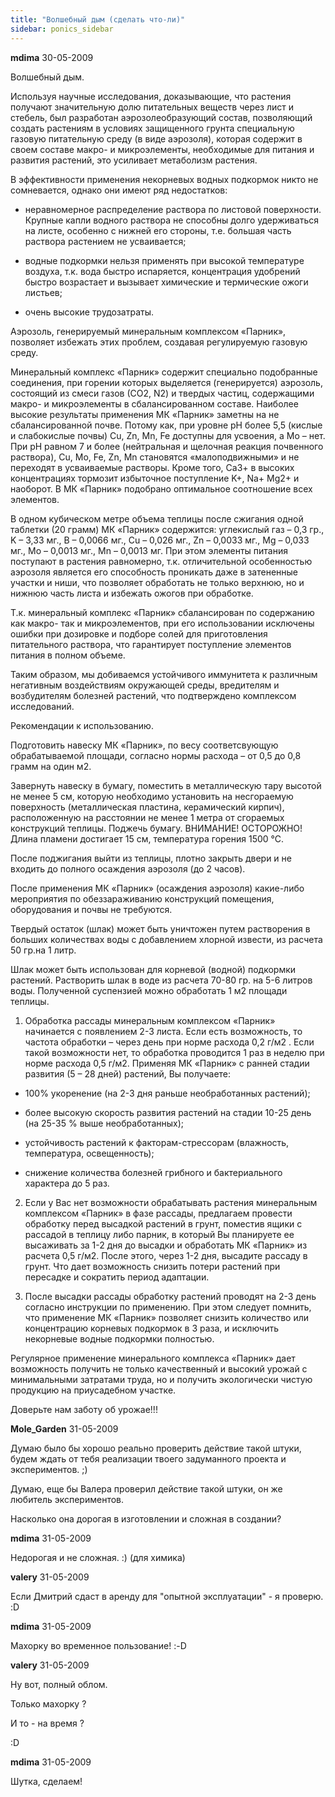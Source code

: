 ```yaml
---
title: "Волшебный дым (сделать что-ли)"
sidebar: ponics_sidebar
---
```


**mdima** 30-05-2009

Волшебный дым.

Используя научные исследования, доказывающие, что растения получают значительную долю питательных веществ через лист и стебель, был разработан аэрозолеобразующий состав, позволяющий создать растениям в условиях защищенного грунта специальную газовую питательную среду (в виде аэрозоля), которая содержит в своем составе макро- и микроэлементы, необходимые для питания и развития растений, это усиливает метаболизм растения.

В эффективности применения некорневых водных подкормок никто не сомневается, однако они имеют ряд недостатков:

- неравномерное распределение раствора по листовой поверхности. Крупные капли водного раствора не способны долго удерживаться на листе, особенно с нижней его стороны, т.е. большая часть раствора растением не усваивается;

- водные подкормки нельзя применять при высокой температуре воздуха, т.к. вода быстро испаряется, концентрация удобрений быстро возрастает и вызывает химические и термические ожоги листьев;

- очень высокие трудозатраты. 

Аэрозоль, генерируемый минеральным комплексом «Парник», позволяет избежать этих проблем, создавая регулируемую газовую среду.

Минеральный комплекс «Парник» содержит специально подобранные соединения, при горении которых выделяется (генерируется) аэрозоль, состоящий из смеси газов (СО2, N2) и твердых частиц, содержащими макро- и микроэлементы в сбалансированном составе. Наиболее высокие результаты применения МК «Парник» заметны на не сбалансированной почве. Потому как, при уровне рН более 5,5 (кислые и слабокислые почвы) Cu, Zn, Mn, Fe доступны для усвоения, а Mo – нет. При рН равном 7 и более (нейтральная и щелочная реакция почвенного раствора), Cu, Mo, Fe, Zn, Mn становятся «малоподвижными» и не переходят в усваиваемые растворы. Кроме того, Са3+ в высоких концентрациях тормозит избыточное поступление K+, Na+ Mg2+ и наоборот. В МК «Парник» подобрано оптимальное соотношение всех элементов.

В одном кубическом метре объема теплицы после сжигания одной таблетки (20 грамм) МК «Парник» содержится: углекислый газ – 0,3 гр., K – 3,33 мг., B – 0,0066 мг., Cu – 0,026 мг., Zn – 0,0033 мг., Mg – 0,033 мг., Mo – 0,0013 мг., Mn – 0,0013 мг. При этом элементы питания поступают в растения равномерно, т.к. отличительной особенностью аэрозоля является его способность проникать даже в затененные участки и ниши, что позволяет обработать не только верхнюю, но и нижнюю часть листа и избежать ожогов при обработке.

Т.к. минеральный комплекс «Парник» сбалансирован по содержанию как макро- так и микроэлементов, при его использовании исключены ошибки при дозировке и подборе солей для приготовления питательного раствора, что гарантирует поступление элементов питания в полном объеме.

Таким образом, мы добиваемся устойчивого иммунитета к различным негативным воздействиям окружающей среды, вредителям и возбудителям болезней растений, что подтверждено комплексом исследований. 

Рекомендации к использованию. 

Подготовить навеску МК «Парник», по весу соответсвующую обрабатываемой площади, согласно нормы расхода – от 0,5 до 0,8 грамм на один м2.

Завернуть навеску в бумагу, поместить в металлическую тару высотой не менее 5 см, которую необходимо установить на несгораемую поверхность (металлическая пластина, керамический кирпич), расположенную на расстоянии не менее 1 метра от сгораемых конструкций теплицы. Поджечь бумагу. ВНИМАНИЕ! ОСТОРОЖНО! Длина пламени достигает 15 см, температура горения 1500 °С.

После поджигания выйти из теплицы, плотно закрыть двери и не входить до полного осаждения аэрозоля (до 2 часов).

После применения МК «Парник» (осаждения аэрозоля) какие-либо мероприятия по обеззараживанию конструкций помещения, оборудования и почвы не требуются.

Твердый остаток (шлак) может быть уничтожен путем растворения в больших количествах воды с добавлением хлорной извести, из расчета 50 гр.на 1 литр.

Шлак может быть использован для корневой (водной) подкормки растений. Растворить шлак в воде из расчета 70-80 гр. на 5-6 литров воды. Полученной суспензией можно обработать 1 м2 площади теплицы. 

1. Обработка рассады минеральным комплексом «Парник» начинается с появлением 2-3 листа. Если есть возможность, то частота обработки – через день при норме расхода 0,2 г/м2 . Если такой возможности нет, то обработка проводится 1 раз в неделю при норме расхода 0,5 г/м2. Применяя МК «Парник» с ранней стадии развития (5 – 28 дней) растений, Вы получаете:

- 100% укоренение (на 2-3 дня раньше необработанных растений);

- более высокую скорость развития растений на стадии 10-25 день (на 25-35 % выше необработанных);

- устойчивость растений к факторам-стрессорам (влажность, температура, освещенность);

- снижение количества болезней грибного и бактериального характера до 5 раз.

2. Если у Вас нет возможности обрабатывать растения минеральным комплексом «Парник» в фазе рассады, предлагаем провести обработку перед высадкой растений в грунт, поместив ящики с рассадой в теплицу либо парник, в который Вы планируете ее высаживать за 1-2 дня до высадки и обработать МК «Парник» из расчета 0,5 г/м2. После этого, через 1-2 дня, высадите рассаду в грунт. Что дает возможность снизить потери растений при пересадке и сократить период адаптации.

3. После высадки рассады обработку растений проводят на 2-3 день согласно инструкции по применению. При этом следует помнить, что применение МК «Парник» позволяет снизить количество или концентрацию корневых подкормок в 3 раза, и исключить некорневые водные подкормки полностью. 

Регулярное применение минерального комплекса «Парник» дает возможность получить не только качественный и высокий урожай с минимальными затратами труда, но и получить экологически чистую продукцию на приусадебном участке. 

Доверьте нам заботу об урожае!!!


**Mole_Garden** 31-05-2009

Думаю было бы хорошо реально проверить действие такой штуки, будем ждать от тебя реализации твоего задуманного проекта и экспериментов. ;) 

Думаю, еще бы Валера проверил действие такой штуки, он же любитель экспериментов. 

Насколько она дорогая в изготовлении и сложная в создании?


**mdima** 31-05-2009

&#1053;&#1077;&#1076;&#1086;&#1088;&#1086;&#1075;&#1072;&#1103; &#1080; &#1085;&#1077; &#1089;&#1083;&#1086;&#1078;&#1085;&#1072;&#1103;. :) (&#1076;&#1083;&#1103; &#1093;&#1080;&#1084;&#1080;&#1082;&#1072;)


**valery** 31-05-2009

Если Дмитрий сдаст в аренду для "опытной эксплуатации" - я проверю. :D


**mdima** 31-05-2009

Махорку во временное пользование! :-D


**valery** 31-05-2009

Ну вот, полный облом.

Только махорку ?

И то - на время ?

:D


**mdima** 31-05-2009

Шутка, сделаем!


